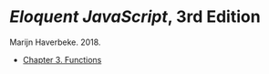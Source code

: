 # *Eloquent JavaScript*, 3rd Edition
Marijn Haverbeke. 2018.

- [Chapter 3. Functions](chapter-03.asciidoc)
